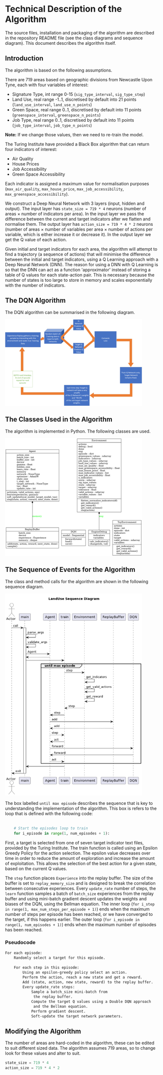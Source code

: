 # Technical Description of the Algorithm

The source files, installation and packaging of the algorithm are described in the repository README file (see the class diagrams and sequence diagram). This document describes the algorithm itself.

## Introduction

The algorithm is based on the following assumptions.

There are 719 areas based on geographic divisions from Newcastle Upon Tyne, each with four variables of interest:

* Signature Type, int range 0-15 (`sig_type_interval`, `sig_type_step`)
* Land Use, real range -1..1, discretised by default into 21 points (`land_use_interval`, `land_use_n_points`)
* Green Space, real range 0..1, discretised by default into 11 points (`greenspace_interval`, `greenspace_n_points`)
* Job Type, real range 0..1, discretised by default into 11 points (`job_type_interval`, `job_type_n_points`)

**Note:** If we change those values, then we need to re-train the model.

The Turing Institute have provided a Black Box algorithm that can return four indicators of interest:

* Air Quality
* House Prices
* Job Accessibility
* Green Space Accessibility

Each indicator is assigned a maximum value for normalisation purposes (`max_air_quality`, `max_house_price`, `max_job_accessibility`, `max_greenspace_accessibility`).

We construct a Deep Neural Network with 3 layers (input, hidden and output). The input layer has `state_size = 719 * 4` neurons (number of areas × number of indicators per area). In the input layer we pass the difference between the current and target indicators after we flatten and normalise them. The output layer has `action_size = 719 * 4 * 2` neurons (number of areas × number of variables per area × number of actions per variable, which is either increase it or decrease it). In the output layer we get the Q value of each action.

Given initial and target indicators for each area, the algorithm will attempt to find a trajectory (a sequence of actions) that will minimise the difference between the initial and target indicators, using a Q Learning approach with a Deep Neural Network (DNN). The reason for using a DNN with Q Learning is so that the DNN can act as a function 'approximator' instead of storing a table of Q values for each state-action pair. This is necessary because the number of states is too large to store in memory and scales exponentially with the number of indicators.

## The DQN Algorithm

The DQN algorithm can be summarised in the following diagram.

<img src="./docs/DQN1.png" alt="The DQN algorithm" width="450" />

## The Classes Used in the Algorithm

The algorithm is implemented in Python. The following classes are used.

<img src="./docs/classes.png" alt="class diagram" width="450" />

## The Sequence of Events for the Algorithm

The class and method calls for the algorithm are shown in the following sequence diagram.

<img src="./docs/plantUML_Seq.png" alt="package diagram" width="450" /> 

The box labelled `until max episode` describes the sequence that is key to understanding the implementation of the algorithm. This box is refers to the loop that is defined with the following code:

```python

    # Start the episodes loop to train
    for i_episode in range(1, num_episodes + 1):
```

First, a target is selected from one of seven target indicator text files, provided by the Turing Institute. The train function is called using an Epsilon Greedy Policy for the action selection. The epsilon value decreases over time in order to reduce the amount of exploration and increase the amount of exploitation. This allows the selection of the best action for a given state, based on the current Q values.

The `step` function places `Experience` into the replay buffer. The size of the buffer is set to `replay_memory_size` and is designed to break the correlation between consecutive experiences. Every `update_rate` number of steps, the `learn` function samples a batch of `batch_size` experiences from the replay buffer and using mini-batch gradient descent updates the weights and biases of the DQN, using the Bellman equation. The inner loop (`for i_step in range(1, max_num_steps_per_episode + 1)`) ends when the maximum number of steps per episode has been reached, or we have converged to the target, if this happens earlier. The outer loop (`for i_episode in range(1, num_episodes + 1)`) ends when the maximum number of episodes has been reached.

### Pseudocode

```
For each episode:
	Randomly select a target for this episode.
	
	For each step in this episode:
		Using an epsilon-greedy policy select an action.
		Perform the action, reach a new state and get a reward.
		Add (state, action, new state, reward) to the replay buffer.
		Every update_rate steps:
			Sample a batch_size mini-batch from
			 the replay buffer.
			Compute the target Q values using a Double DQN approach
			 and the Bellman equation.
			Perform gradient descent.
			Soft-update the target network parameters.
```

## Modifying the Algorithm

The number of areas are hard-coded in the algorithm, these can be edited to suit different sized data. The algorithm assumes 719 areas, so to change look for these values and alter to suit.

```python
state_size = 719 * 4
action_size = 719 * 4 * 2
